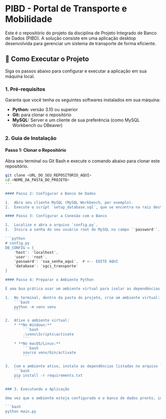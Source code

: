 # PIBD - Portal de Transporte e Mobilidade

Este é o repositório do projeto da disciplina de Projeto Integrado de Banco de Dados (PIBD). A solução consiste em uma aplicação desktop desenvolvida para gerenciar um sistema de transporte de forma eficiente.

## 🚀 Como Executar o Projeto

Siga os passos abaixo para configurar e executar a aplicação em sua máquina local.

### 1. Pré-requisitos

Garanta que você tenha os seguintes softwares instalados em sua máquina:

* **Python:** versão 3.10 ou superior
* **Git:** para clonar o repositório
* **MySQL:** Server e um cliente de sua preferência (como MySQL Workbench ou DBeaver)

### 2. Guia de Instalação

#### Passo 1: Clonar o Repositório

Abra seu terminal ou Git Bash e execute o comando abaixo para clonar este repositório.

```bash
git clone <URL_DO_SEU_REPOSITORIO_AQUI>
cd <NOME_DA_PASTA_DO_PROJETO>
'''

#### Passo 2: Configurar o Banco de Dados

1.  Abra seu cliente MySQL (MySQL Workbench, por exemplo).
2.  Execute o script `setup_database.sql`, que se encontra na raiz deste repositório. Este script criará o banco de dados `sgci_transporte` e o populará com os dados iniciais necessários.

#### Passo 3: Configurar a Conexão com o Banco

1.  Localize e abra o arquivo `config.py`.
2.  Insira a senha do seu usuário root do MySQL no campo `'password'`.

```python
# config.py
DB_CONFIG = {
    'host': 'localhost',
    'user': 'root',
    'password': 'sua_senha_aqui',  # <-- EDITE AQUI
    'database': 'sgci_transporte'
}

#### Passo 4: Preparar o Ambiente Python

É uma boa prática usar um ambiente virtual para isolar as dependências do projeto.

1.  No terminal, dentro da pasta do projeto, crie um ambiente virtual:
    ```bash
    python -m venv venv
    ```

2.  Ative o ambiente virtual:
    * **No Windows:**
        ```bash
        .\venv\Scripts\activate
        ```
    * **No macOS/Linux:**
        ```bash
        source venv/bin/activate
        ```

3.  Com o ambiente ativo, instale as dependências listadas no arquivo `requirements.txt`:
    ```bash
    pip install -r requirements.txt
    ```

### 3. Executando a Aplicação

Uma vez que o ambiente esteja configurado e o banco de dados pronto, inicie a aplicação com o seguinte comando:

```bash
python main.py
